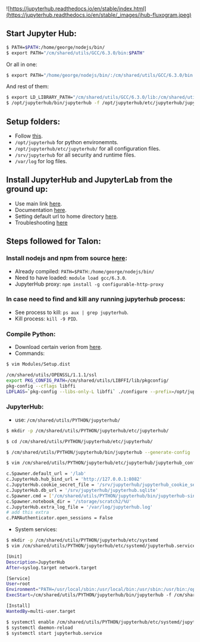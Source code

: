 ![https://jupyterhub.readthedocs.io/en/stable/index.html](https://jupyterhub.readthedocs.io/en/stable/_images/jhub-fluxogram.jpeg)

## Start Jupyter Hub:
```bash
$ PATH=$PATH:/home/george/nodejs/bin/
$ export PATH="/cm/shared/utils/GCC/6.3.0/bin:$PATH"
```
Or all in one:
```bash
$ export PATH="/home/george/nodejs/bin/:/cm/shared/utils/GCC/6.3.0/bin:$PATH"
```
And rest of them:
```bash
$ export LD_LIBRARY_PATH="/cm/shared/utils/GCC/6.3.0/lib:/cm/shared/utils/GCC/6.3.0/lib64"
$ /opt/jupyterhub/bin/jupyterhub -f /opt/jupyterhub/etc/jupyterhub/jupyterhub_config.py
```

## Setup folders:
* Follow [this](https://jupyterhub.readthedocs.io/en/0.7.2/getting-started.html#folders-and-file-locations).
* `/opt/jupyterhub` for python environemnts.
* `/opt/jupyterhub/etc/jupyterhub/` for all configuration files.
* `/srv/jupyterhub` for all security and runtime files.
* `/var/log` for log files.



## Install JupyterHub and JupyterLab from the ground up:

* Use main link [here](https://jupyterhub.readthedocs.io/en/stable/installation-guide-hard.html).
* Documentation [here](https://jupyterhub.readthedocs.io/en/0.7.2/index.html).
* Setting default url to home directory [here](https://github.com/jupyterhub/jupyterhub/issues/929).
* Troubleshooting [here](https://jupyterhub.readthedocs.io/en/latest/troubleshooting.html#error-after-spawning-my-single-user-server)


## Steps followed for Talon:

### Install nodejs and npm from source [here](https://nodejs.org/en/download/):
  * Already compiled: `PATH=$PATH:/home/george/nodejs/bin/`
  * Need to have loaded: `module load gcc/6.3.0`.
  * JupyterHub proxy: `npm install -g configurable-http-proxy`

### In case need to find and kill any running jupyterhub process:
  * See process to kill: `ps aux | grep jupyterhub`.
  * Kill process: `kill -9 PID`.
  
### Compile Python:
  * Download certain verion from [here](https://www.python.org).
  * Commands:
  ```bash
  $ vim Modules/Setup.dist
  
  /cm/shared/utils/OPENSSL/1.1.1/ssl
  export PKG_CONFIG_PATH=/cm/shared/utils/LIBFFI/lib/pkgconfig/
  pkg-config --cflags libffi
  LDFLAGS=`pkg-config --libs-only-L libffi` ./configure --prefix=/opt/jupyterhub --with-ensurepip=install
  ```
  
### JupyterHub:
  * use: `/cm/shared/utils/PYTHON/jupyterhub/`
  ```bash
  $ mkdir -p /cm/shared/utils/PYTHON/jupyterhub/etc/jupyterhub/

  $ cd /cm/shared/utils/PYTHON/jupyterhub/etc/jupyterhub/

  $ /cm/shared/utils/PYTHON/jupyterhub/bin/jupyterhub --generate-config

  $ vim /cm/shared/utils/PYTHON/jupyterhub/etc/jupyterhub/jupyterhub_config.py

  c.Spawner.default_url = '/lab'
  c.JupyterHub.hub_bind_url = 'http://127.0.0.1:8082'
  c.JupyterHub.cookie_secret_file = '/srv/jupyterhub/jupyterhub_cookie_secret'
  c.JupyterHub.db_url = '/srv/jupyterhub/jupyterhub.sqlite'
  c.Spawner.cmd = ['/cm/shared/utils/PYTHON/jupyterhub/bin/jupyterhub-singleuser']
  c.Spawner.notebook_dir = '/storage/scratch2/%U'
  c.JupyterHub.extra_log_file = '/var/log/jupyterhub.log'
  # add this extra
  c.PAMAuthenticator.open_sessions = False
  ```
  
  * System services:
  ```bash
  $ mkdir -p /cm/shared/utils/PYTHON/jupyterhub/etc/systemd
  $ vim /cm/shared/utils/PYTHON/jupyterhub/etc/systemd/jupyterhub.service

  [Unit]
  Description=JupyterHub
  After=syslog.target network.target

  [Service]
  User=root
  Environment="PATH=/usr/local/sbin:/usr/local/bin:/usr/sbin:/usr/bin:/opt/ibutils/bin:/opt/dell/srvadmin/bin:/opt/dell/srvadmin/sbin:/root/bin:/cm/shared/utils/PYTHON/jupyterhub/bin:/home/george/nodejs/bin"
  ExecStart=/cm/shared/utils/PYTHON/jupyterhub/bin/jupyterhub -f /cm/shared/utils/PYTHON/jupyterhub/etc/jupyterhub/jupyterhub_config.py

  [Install]
  WantedBy=multi-user.target

  $ systemctl enable /cm/shared/utils/PYTHON/jupyterhub/etc/systemd/jupyterhub.service
  $ systemctl daemon-reload
  $ systemctl start jupyterhub.service
  ```
